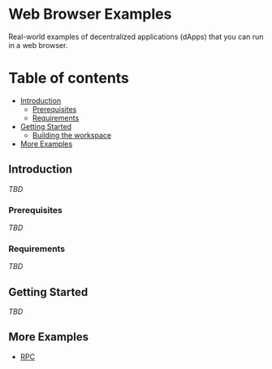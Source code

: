 # Web Browser Examples

Real-world examples of decentralized applications (dApps) that you can run in a web browser.


# Table of contents

- [Introduction](#introduction)
  - [Prerequisites](#prerequisites)
  - [Requirements](#requirements)
- [Getting Started](#getting-started)
  - [Building the workspace](#building-the-workspace)
- [More Examples](#more-examples)


## Introduction

_TBD_

### Prerequisites

_TBD_

### Requirements

_TBD_


## Getting Started

_TBD_

## More Examples

- [RPC](/packages/rpc/examples)
